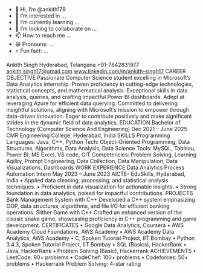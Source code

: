 - 👋 Hi, I’m @ankith179
- 👀 I’m interested in ...
- 🌱 I’m currently learning ...
- 💞️ I’m looking to collaborate on ...
- 📫 How to reach me ...
- 😄 Pronouns: ...
- ⚡ Fun fact: ...

<!---
ankith179/ankith179 is a ✨ special ✨ repository because its `README.md` (this file) appears on your GitHub profile.
You can click the Preview link to take a look at your changes.
--->
Ankith Singh
Hyderabad, Telangana +91-7842831977
ankith.singh17@gmail.com www.linkedin.com/in/ankith-singh17
CAREER OBJECTIVE
Passionate Computer Science student excelling in Microsoft’s Data Analytics internship. Proven proficiency in
cutting-edge technologies, statistical concepts, and mathematical analysis. Exceptional skills in data analysis,
queries, and crafting impactful Power BI dashboards. Adept at leveraging Azure for efficient data querying.
Committed to delivering insightful solutions, aligning with Microsoft’s mission to empower through data-driven
innovation. Eager to contribute positively and make significant strides in the dynamic field of data analytics.
EDUCATION
Bachelor of Technology (Computer Science And Engineering) Dec 2021 – June 2025
CMR Engineering College, Hyderabad, India
SKILLS
Programming Languages: Java, C++, Python
Tech: Object-Oriented Programming, Data Structures, Algorithms, Data Analysis, Data Science
Tools: MySQL, Tableau, Power BI, MS Excel, VS code, GIT
Competencies: Problem Solving, Learning Agility, Prompt Engineering, Data Collection, Data Manipulation, Data
Visualizations, Dashboards
WORK EXPERIENCE
Data Analytics Process Automation Intern May 2023 – June 2023
AICTE- EduSkills, Hyderabad, India
• Applied data cleaning, processing, and statistical analysis techniques.
• Proficient in data visualization for actionable insights.
• Strong foundation in data analytics, poised for impactful contributions.
PROJECTS
Bank Management System with C++
Developed a C++ system emphasizing OOP, data structures, algorithms, and file I/O for efficient banking
operations.
Slither Game with C++
Crafted an enhanced version of the classic snake game, showcasing proficiency in C++ programming and game
development.
CERTIFICATES
• Google Data Analytics, Coursera
• AWS Academy Cloud Foundations, AWS Academy
• AWS Academy Data Analytics, AWS Academy
• C, Spoken Tutorial Project, IIT Bombay
• Python 3.4.3, Spoken Tutorial Project, IIT Bombay
• SQL (Basics), HackerRank
• Java, HackerRank
• Problem Solving (Basic), Hackerrank
ACHIEVEMENTS
• LeetCode: 80+ problems
• CodeChef: 100+ problems
• Codeforces: 50+ problems
• Hackerrank Problem Solving: 4-star rating
